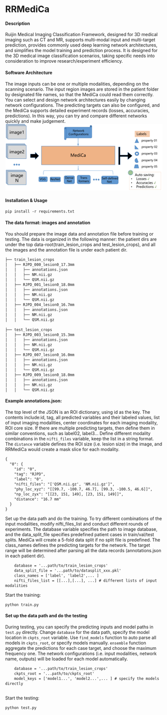 # RRMediCa

#### Description
Ruijin Medical Imaging Classification Framework, designed for 3D medical imaging such as CT and MR, 
supports multi-modal input and multi-target prediction, provides commonly used deep learning network architectures, 
and simplifies the model training and prediction process. It is designed for the 3D medical image classification
scenarios, taking specific needs into consideration to improve research/experiment efficiency.

#### Software Architecture
The image inputs can be one or multiple modalities, depending on the scanning scenario. 
The input region images are stored in the patient folder by designated file names, so that the MediCa could read
 them correctly. You can select and design network architectures easily by changing network configurations.
The predicting targets can also be configured, and the MediCa supports detailed experiment records (losses, accuracies,
predictions). In this way, you can try and compare different networks quickly and make judgement. 
![MediCa](./images/MediCa.png)

#### Installation & Usage

```Install the dependencies
pip install -r requirements.txt
```

#### The data format: images and annotation
You should prepare the image data and annotation file before training or testing. The data is organized 
in the following manner: the patient dirs are under the top data-root(train_lesion_crops and test_lesion_crops),
and all the images and the annotation file is under each patient dir. 

```commandline
├── train_lesion_crops
│   ├── RJPD_000_lesion0_17.3mm
│   │   ├── annotations.json
│   │   ├── NM.nii.gz
│   │   └── QSM.nii.gz
│   ├── RJPD_001_lesion0_18.0mm
│   │   ├── annotations.json
│   │   ├── NM.nii.gz
│   │   └── QSM.nii.gz
│   ├── RJPD_004_lesion0_16.7mm
│   │   ├── annotations.json
│   │   ├── NM.nii.gz
│   │   └── QSM.nii.gz

├── test_lesion_crops
│   ├── RJPD_003_lesion0_15.3mm
│   │   ├── annotations.json
│   │   ├── NM.nii.gz
│   │   └── QSM.nii.gz
│   ├── RJPD_007_lesion0_16.0mm
│   │   ├── annotations.json
│   │   ├── NM.nii.gz
│   │   └── QSM.nii.gz
│   ├── RJPD_009_lesion0_18.0mm
│   │   ├── annotations.json
│   │   ├── NM.nii.gz
│   │   └── QSM.nii.gz

```

#### Example annotations.json: 
The top level of the JSON is an ROI dictionary, using id as the key. The contents include:id, tag, 
all predicted variables and their labeled values, list of input imaging modalities, center coordinates for each imaging modality,
ROI core size. If there are multiple predicting targets, then define them in similar conventions, such as
label02, label3... Define different modality combinations in the `nifti_files` variable, keep the list in a string format. The `distance`
variable defines the ROI size (i.e. lesion size) in the image, and RRMediCa would create a mask slice for each modality.

```commandline
{
  "0": {
    "id": "0",
    "tag": "RJPD",
    "label": "0",
    "nifti_files": "['QSM.nii.gz', 'NM.nii.gz']",
    "phy_loc_xyz": "[[99.7, -100.7, 46.7], [99.3, -100.5, 46.6]]",
    "np_loc_zyx": "[[23, 151, 149], [23, 151, 149]]",
    "distance": "16.7 mm"
  }
}
```

Set up the data path and do the training. To try different combinations of the input modalities, modify nifti_files_list
and conduct different rounds of experiments. The database variable specifies the path to image database,
and the data_split_file specifies predefined patient cases in train/val/test splits. MediCa will create a 5-fold
data split if no split file is predefined. The class_names defines the predicting targets for the network. The 
target range will be determined after parsing all the data records (annotations.json in each patient dir).
```set up training path:
    database = '...path/to/train_lesion_crops'
    data_split_file = '...path/to/datasplit_xxx.pkl'
    class_names = ['label', 'label2',... ]
    nifti_files_list = [[...],[...], ...] # different lists of input modalities
```

Start the training:
```Start the training:
python train.py
```

#### Set up the data path and do the testing
During testing, you can specify the predicting inputs and model paths in `test.py` directly. 
Change `database` for the data path, specify the model location  in `ckpts_root` variable.
Use `find_models` function to auto parse all models in `ckpts_root`, or specify models manually.
`ensemble` function aggregate the predictions for each case target, and choose the maximum frequency one. The 
network configurations (i.e. input modalities, network name, outputs) will be loaded for each model automatically.

```set up testing path:
    database = '...path/to/train_lesion_crops'
    ckpts_root = '...path/to/ckpts_root'
    model_keys = ['model1...', 'model2...',... ] # specify the models directly
    
```
Start the testing:
```Start the testing:
python test.py
```